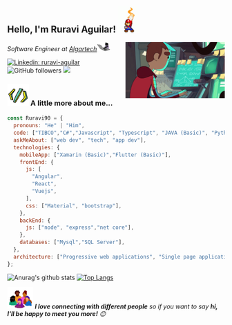 <h2>Hello, I'm Ruravi Aguilar! <img src="https://raw.githubusercontent.com/Ruravi90/Ruravi90/master/smario.gif" width="50"></h2>
<img align='right' src="https://raw.githubusercontent.com/Ruravi90/Ruravi90/master/coding.gif" width="230">
<p><em>Software Engineer at <a href="https://algartech.com/en/">Algartech</a><img src="https://raw.githubusercontent.com/ikismail/ikismail/master/working_cat.gif" width="30"> 
</em></p>

[![Linkedin: ruravi-aguilar](https://img.shields.io/badge/-Ruravi%20Aguilar-blue?style=flat-square&logo=Linkedin&logoColor=white&link=https://www.linkedin.com/in/ruravi-aguilar/)](https://www.linkedin.com/in/ruravi-aguilar/)
![GitHub followers](https://img.shields.io/github/followers/Ruravi90?label=Follow&style=social)
![](https://visitor-badge.laobi.icu/badge?page_id=Ruravi90)

### <img src="https://raw.githubusercontent.com/Ruravi90/Ruravi90/master/llaves.gif" width="50"> A little more about me...

```javascript
const Ruravi90 = {
  pronouns: "He" | "Him",
  code: ["TIBCO","C#","Javascript", "Typescript", "JAVA (Basic)", "Python (Basic)"],
  askMeAbout: ["web dev", "tech", "app dev"],
  technologies: {
    mobileApp: ["Xamarin (Basic)","Flutter (Basic)"],
    frontEnd: {
      js: [
        "Angular",
        "React",
        "Vuejs",
      ],
      css: ["Material", "bootstrap"],
    },
    backEnd: {
      js: ["node", "express","net core"],
    },
    databases: ["Mysql","SQL Server"],
  },
  architecture: ["Progressive web applications", "Single page applications"],
};
```

<!-- GitHub Readme Stats -->

![Anurag's github stats](https://github-readme-stats.vercel.app/api?username=Ruravi90&count_private=true&show_icons=true&hide=contribs)
[![Top Langs](https://github-readme-stats.vercel.app/api/top-langs/?username=Ruravi90&layout=compact&hide=c%2B%2B)](https://github.com/Ruravi90/github-readme-stats)

<img src="https://raw.githubusercontent.com/ikismail/ikismail/master/connections.gif" width="60"> <em><b>I love connecting with different people</b> so if you want to say <b>hi, I'll be happy to meet you more!</b> 😊</em>

## <!-- // GitHub Readme Stats -->

<!-- Code Time

### 🐲 Your weekly language rankings

               javascript : ▮▮▮▮▮▮ 26.7%
                     html : ▮▮▮▮▮ 20.0%
                plaintext : ▮▮▮▮▮ 20.0%
               typescript : ▮▮▮▮▮ 20.0%
                     scss : ▮▮ 6.7%
                     json : ▮▮ 6.7%

End Code Time -->
